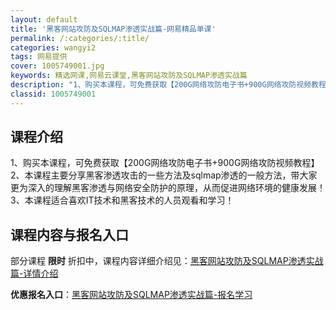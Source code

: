 ```yaml
---
layout: default
title: '黑客网站攻防及SQLMAP渗透实战篇-网易精品单课'
permalink: /:categories/:title/
categories: wangyi2
tags: 网易提供
cover: 1005749001.jpg
keywords: 精选网课,网易云课堂,黑客网站攻防及SQLMAP渗透实战篇
description: "1、购买本课程，可免费获取【200G网络攻防电子书+900G网络攻防视频教程】2、本课程主要分享黑客渗透攻击的一些方法及sqlmap渗透的一般方法，带大家更为深入的理解黑客渗透与网络安全防护"
classid: 1005749001
---
```


## 课程介绍

1、购买本课程，可免费获取【200G网络攻防电子书+900G网络攻防视频教程】
2、本课程主要分享黑客渗透攻击的一些方法及sqlmap渗透的一般方法，带大家更为深入的理解黑客渗透与网络安全防护的原理，从而促进网络环境的健康发展！
3、本课程适合喜欢IT技术和黑客技术的人员观看和学习！

## 课程内容与报名入口

部分课程 **限时** 折扣中，课程内容详细介绍见：[黑客网站攻防及SQLMAP渗透实战篇-详情介绍](https://study.163.com/course/introduction/1005749001.htm?share=1&shareId=1025206652&utm_campaign=share&utm_medium=iphoneShare&utm_source=&utm_u=1025206652)

**优惠报名入口**：[黑客网站攻防及SQLMAP渗透实战篇-报名学习](https://study.163.com/course/introduction/1005749001.htm?share=1&shareId=1025206652&utm_campaign=share&utm_medium=iphoneShare&utm_source=&utm_u=1025206652)

